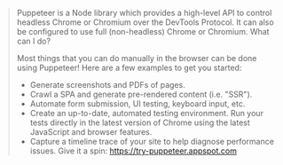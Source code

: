 

> Puppeteer is a Node library which provides a high-level API to control headless Chrome or Chromium over the DevTools Protocol. It can also be configured to use full (non-headless) Chrome or Chromium.
What can I do?
>
> Most things that you can do manually in the browser can be done using Puppeteer! Here are a few examples to get you started:
> * Generate screenshots and PDFs of pages.
> * Crawl a SPA and generate pre-rendered content (i.e. "SSR").
> * Automate form submission, UI testing, keyboard input, etc.
> * Create an up-to-date, automated testing environment. Run your tests directly in the latest version of Chrome using the latest JavaScript and browser features.
> * Capture a timeline trace of your site to help diagnose performance issues.
> Give it a spin: https://try-puppeteer.appspot.com
